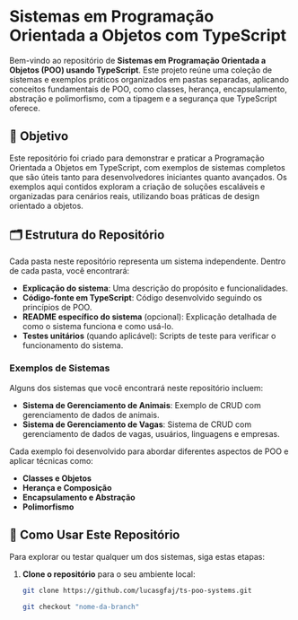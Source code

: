 # Sistemas em Programação Orientada a Objetos com TypeScript

Bem-vindo ao repositório de **Sistemas em Programação Orientada a Objetos (POO) usando TypeScript**. Este projeto reúne uma coleção de sistemas e exemplos práticos organizados em pastas separadas, aplicando conceitos fundamentais de POO, como classes, herança, encapsulamento, abstração e polimorfismo, com a tipagem e a segurança que TypeScript oferece.

## 📜 Objetivo

Este repositório foi criado para demonstrar e praticar a Programação Orientada a Objetos em TypeScript, com exemplos de sistemas completos que são úteis tanto para desenvolvedores iniciantes quanto avançados. Os exemplos aqui contidos exploram a criação de soluções escaláveis e organizadas para cenários reais, utilizando boas práticas de design orientado a objetos.

## 🗂️ Estrutura do Repositório

Cada pasta neste repositório representa um sistema independente. Dentro de cada pasta, você encontrará:

- **Explicação do sistema**: Uma descrição do propósito e funcionalidades.
- **Código-fonte em TypeScript**: Código desenvolvido seguindo os princípios de POO.
- **README específico do sistema** (opcional): Explicação detalhada de como o sistema funciona e como usá-lo.
- **Testes unitários** (quando aplicável): Scripts de teste para verificar o funcionamento do sistema.
  
### Exemplos de Sistemas

Alguns dos sistemas que você encontrará neste repositório incluem:

- **Sistema de Gerenciamento de Animais**: Exemplo de CRUD com gerenciamento de dados de animais.
- **Sistema de Gerenciamento de Vagas**: Sistema de CRUD com gerenciamento de dados de vagas, usuários, linguagens e empresas.
  
Cada exemplo foi desenvolvido para abordar diferentes aspectos de POO e aplicar técnicas como:

- **Classes e Objetos**
- **Herança e Composição**
- **Encapsulamento e Abstração**
- **Polimorfismo**

## 🚀 Como Usar Este Repositório

Para explorar ou testar qualquer um dos sistemas, siga estas etapas:

1. **Clone o repositório** para o seu ambiente local:
   ```bash
   git clone https://github.com/lucasgfaj/ts-poo-systems.git

   git checkout "nome-da-branch"
